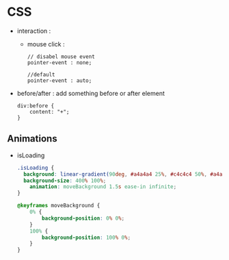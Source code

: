 # CSS

- interaction : 

    - mouse click :
        ```
        // disabel mouse event
        pointer-event : none;

        //default
        pointer-event : auto;
        ```

- before/after : add something before or after element

    ```
    div:before {
        content: "+";
    }
    ```
## Animations

- isLoading

    ```css
    .isLoading {
      background: linear-gradient(90deg, #a4a4a4 25%, #c4c4c4 50%, #a4a4a4 75%);
      background-size: 400% 100%;
        animation: moveBackground 1.5s ease-in infinite;
    }

    @keyframes moveBackground {
        0% {
            background-position: 0% 0%;
        }
        100% {
            background-position: 100% 0%;
        }
    }
    ```
